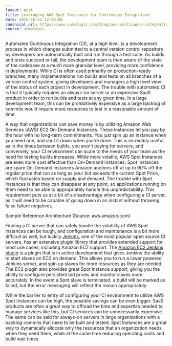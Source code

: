 ```yaml
---
layout: post
title: Leveraging AWS Spot Instances for Continuous Integration
date: 2015-10-22 12:00:00
canonical_url: https://www.sumologic.com/blog/aws-continuous-integration/
source: sumologic
---
```

Automated Continuous Integration (CI), at a high level, is a development process in which changes submitted to a central version control repository by developers are automatically built and run through a test suite. As builds and tests succeed or fail, the development team is then aware of the state of the codebase at a much more granular level, providing more confidence in deployments. While CI is often used primarily on production-ready branches, many implementations run builds and tests on all branches of a version control system, giving developers and managers a high level view of the status of each project in development. The trouble with automated CI is that it typically requires an always-on server or an expensive SaaS product in order to run builds and tests at any given time. In a large development team, this can be prohibitively expensive as a large backlog of commits would require more resources to test in a reasonable amount of time.

A way that organizations can save money is by utilizing Amazon Web Services (AWS) EC2 On-Demand Instances. These instances let you pay by the hour with no long-term commitments. You just spin up an instance when you need one, and shut it down when you’re done. This is incredibly useful, as in the times between builds, you aren’t paying for servers, and conversely, your CI environment can scale to the needs of your team as the need for testing builds increases. While more volatile, AWS Spot Instances are even more cost effective than On-Demand instances. Spot Instances are spare On-Demand instances Amazon auctions off at up to 90% off the regular price that run as long as your bid exceeds the current Spot Price, which fluctuates based on supply and demand. The trouble with Spot Instances is that they can disappear at any point, so applications running on them need to be able to appropriately handle this unpredictability. This requirement puts us at a bit of a disadvantage when configuring a CI server, as it will need to be capable of going down in an instant without throwing false failure negatives.

Sample Reference Architecture (Source: aws.amazon.com)

Finding a CI server that can safely handle the volatility of AWS Spot Instances can be tough, and configuration and maintenance is a bit more difficult as well, but luckily [Jenkins](https://jenkins-ci.org/), one of the most popular open source CI servers, has an extensive plugin library that provides extended support for most use cases; including Amazon EC2 support. The [Amazon EC2 Jenkins plugin](https://wiki.jenkins-ci.org/display/JENKINS/Amazon+EC2+Plugin) is a plugin that is in active development that gives Jenkins the ability to start slaves on EC2 on demand. This allows you to run a lower powered Jenkins server, and spin up slaves for more resources as they are needed. The EC2 plugin also provides great Spot Instance support, giving you the ability to configure persistent bid prices and monitor slaves more accurately. In the event a Spot slave is terminated, a build will be marked as failed, but the error messaging will reflect the reason appropriately.

While the barrier to entry of configuring your CI environment to utilize AWS Spot Instances can be high, the possible savings can be even bigger. SaaS products are often a great way to offload the time and expertise needed to manage services like this, but CI services can be unnecessarily expensive. The same can be said for always-on servers in large organizations with a backlog commits that need to be built and tested. Spot Instances are a great way to dynamically allocate only the resources that an organization needs when they need them, while at the same time reducing operating costs and build wait times.
